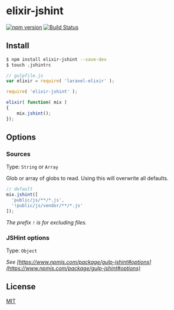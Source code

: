 # elixir-jshint

[![npm version](https://badge.fury.io/js/elixir-jshint.svg)](https://badge.fury.io/js/elixir-jshint)
[![Build Status](https://travis-ci.org/geminilabs/elixir-jshint.svg?branch=master)](https://travis-ci.org/geminilabs/elixir-jshint)

## Install

```bash
$ npm install elixir-jshint --save-dev
$ touch .jshintrc
```

```js
// gulpfile.js
var elixir = require( 'laravel-elixir' );

require( 'elixir-jshint' );

elixir( function( mix )
{
    mix.jshint();
});
```

## Options

### Sources

Type: `String` or `Array`

Glob or array of globs to read. Using this will overwrite all defaults.

```javascript
// default
mix.jshint([
  'public/js/**/*.js',
  '!public/js/vendor/**/*.js'
]);
```

_The prefix `!` is for excluding files._

### JSHint options

Type: `Object`

_See [https://www.npmjs.com/package/gulp-jshint#options](https://www.npmjs.com/package/gulp-jshint#options)_

## License

[MIT](/LICENSE)

